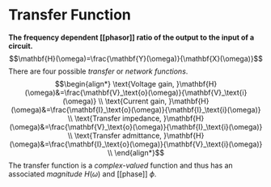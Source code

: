 # Transfer Function
**The frequency dependent [[phasor]] ratio of the output to the input of a circuit.**
$$\mathbf{H}(\omega)=\frac{\mathbf{Y}(\omega)}{\mathbf{X}(\omega)}$$
There are four possible *transfer* or *network functions*.
$$\begin{align*}
\text{Voltage gain, }\mathbf{H}(\omega)&=\frac{\mathbf{V}_\text{o}(\omega)}{\mathbf{V}_\text{i}(\omega)} \\
\text{Current gain, }\mathbf{H}(\omega)&=\frac{\mathbf{I}_\text{o}(\omega)}{\mathbf{I}_\text{i}(\omega)} \\
\text{Transfer impedance, }\mathbf{H}(\omega)&=\frac{\mathbf{V}_\text{o}(\omega)}{\mathbf{I}_\text{i}(\omega)} \\
\text{Transfer admittance, }\mathbf{H}(\omega)&=\frac{\mathbf{I}_\text{o}(\omega)}{\mathbf{V}_\text{i}(\omega)} \\
\end{align*}$$
The transfer function is a *complex-valued* function and thus has an associated *magnitude* $H(\omega)$ and [[phase]] $\phi$.